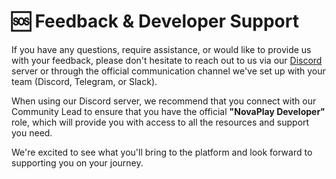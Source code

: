 # 🆘 Feedback & Developer Support

If you have any questions, require assistance, or would like to provide us with your feedback, please don't hesitate to reach out to us via our [Discord](https://discord.gg/novaplay) server or through the official communication channel we've set up with your team (Discord, Telegram, or Slack).&#x20;

When using our Discord server, we recommend that you connect with our Community Lead to ensure that you have the official **"NovaPlay Developer"** role, which will provide you with access to all the resources and support you need.

We're excited to see what you'll bring to the platform and look forward to supporting you on your journey.
